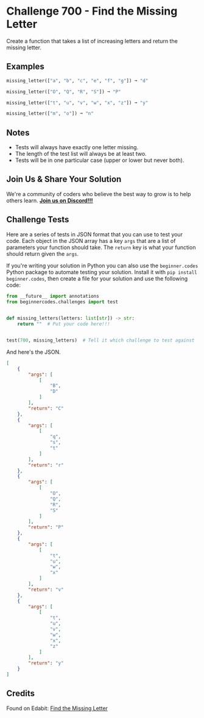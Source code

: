 # Challenge 700 - Find the Missing Letter

Create a function that takes a list of increasing letters and return the missing letter.

## Examples
```python
missing_letter(["a", "b", "c", "e", "f", "g"]) ➞ "d"

missing_letter(["O", "Q", "R", "S"]) ➞ "P"

missing_letter(["t", "u", "v", "w", "x", "z"]) ➞ "y"

missing_letter(["m", "o"]) ➞ "n"
```
## Notes

- Tests will always have exactly one letter missing.
- The length of the test list will always be at least two.
- Tests will be in one particular case (upper or lower but never both).

## Join Us & Share Your Solution

We're a community of coders who believe the best way to grow is to help others learn. **[Join us on Discord!!!](https://discord.gg/sfHykntuGy)**

## Challenge Tests

Here are a series of tests in JSON format that you can use to test your code. Each object in the JSON array has a key `args` that are a list of parameters your function should take. The `return` key is what your function should return given the `args`. 

If you're writing your solution in Python you can also use the `beginner.codes` Python package to automate testing your solution. Install it with `pip install beginner.codes`, then create a file for your solution and use the following code:
```python
from __future__ import annotations
from beginnercodes.challenges import test

    
def missing_letters(letters: list[str]) -> str:
    return ""  # Put your code here!!!


test(700, missing_letters)  # Tell it which challenge to test against
```
And here's the JSON.
```json
[
    {
        "args": [
            [
                "B",
                "D"
            ]
        ],
        "return": "C"
    },
    {
        "args": [
            [
                "q",
                "s",
                "t"
            ]
        ],
        "return": "r"
    },
    {
        "args": [
            [
                "O",
                "Q",
                "R",
                "S"
            ]
        ],
        "return": "P"
    },
    {
        "args": [
            [
                "t",
                "u",
                "w",
                "x"
            ]
        ],
        "return": "v"
    },
    {
        "args": [
            [
                "t",
                "u",
                "v",
                "w",
                "x",
                "z"
            ]
        ],
        "return": "y"
    }
]
```
## Credits

Found on Edabit: [Find the Missing Letter](https://edabit.com/challenge/CqNoAPcQrckobTacs)
